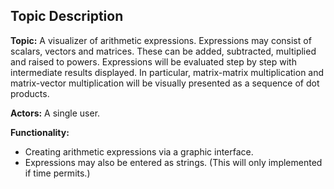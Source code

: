 ## Topic Description

**Topic:**
A visualizer of arithmetic expressions. Expressions may consist of scalars, vectors and matrices. These can be added, subtracted, multiplied and raised to powers. Expressions will be evaluated step by step with intermediate results displayed. In particular, matrix-matrix multiplication and matrix-vector multiplication will be visually presented as a sequence of dot products.

**Actors:**
A single user.

**Functionality:**
* Creating arithmetic expressions via a graphic interface.
* Expressions may also be entered as strings. (This will only implemented if time permits.)
